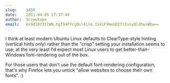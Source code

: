 ```yaml
---
slug:    1859
date:    2011-04-05 17:37:49
author:  Screwtape
email:   Gx9d10Y3tlWN.tgfO4FYcgQsl41l6.1SXiFXmeGDITtIsnyOldhw+WDw==
...
```


I think at least modern Ubuntu Linux defaults to ClearType-style
hinting (vertical hints only) rather than the "crisp" setting your
installation seems to use; at the very least I'd expect most Linux
users to get better-than-Windows font-rendering out of the box.

For those users that don't use the default font-rendering
configuration, that's why Firefox lets you untick "allow websites to
choose their own fonts". :)
